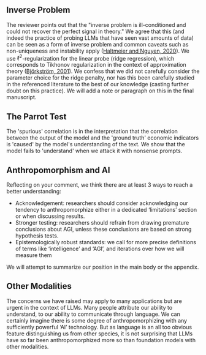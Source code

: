 ## Inverse Problem

The reviewer points out that the "inverse problem is ill-conditioned and could not recover the perfect signal in theory." We agree that this (and indeed the practice of probing LLMs that have seen vast amounts of data) can be seen as a form of inverse problem and common caveats such as non-uniqueness and instability apply ([Haltmeier and Nguyen, 2020](https://arxiv.org/abs/2006.03972)). We use $\ell^2$-regularization for the linear probe (ridge regression), which corresponds to Tikhonov regularization in the context of approximation theory ([Björkström, 2001](https://www2.math.su.se/matstat/reports/seriea/2000/rep5/report.pdf)). We confess that we did not carefully consider the parameter choice for the ridge penalty, nor has this been carefully studied in the referenced literature to the best of our knowledge (casting further doubt on this practice). We will add a note or paragraph on this in the final manuscript.

## The Parrot Test

The 'spurious' correlation is in the interpretation that the correlation between the output of the model and the 'ground truth' economic indicators is 'caused' by the model's understanding of the text. We show that the model fails to 'understand' when we attack it with nonsense prompts.

## Anthropomorphism and AI

Reflecting on your comment, we think there are at least 3 ways to reach a better understanding:

- Acknowledgement: researchers should consider acknowledging our tendency to anthropomorphize either in a dedicated ‘limitations’ section or when discussing results.
- Stronger testing: researchers should refrain from drawing premature conclusions about AGI, unless these conclusions are based on strong hypothesis tests.
- Epistemologically robust standards: we call for more precise definitions of terms like ‘intelligence’ and ‘AGI’, and iterations over how we will measure them

We will attempt to summarize our position in the main body or the appendix.

## Other Modalities

The concerns we have raised may apply to many applications but are urgent in the context of LLMs. Many people attribute our ability to understand, to our ability to communicate through language. We can certainly imagine there is some degree of anthropomorphizing with any sufficiently powerful ‘AI’ technology. But as language is an all too obvious feature distinguishing us from other species, it is not surprising that LLMs have so far been anthropomorphized more so than foundation models with other modalities.

